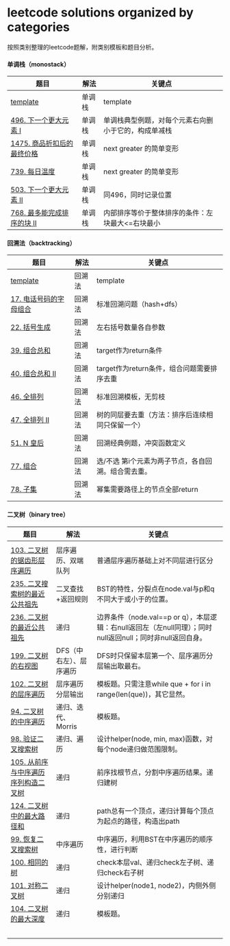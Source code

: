 # leetcode solutions organized by categories

按照类别整理的leetcode题解，附类别模板和题目分析。



#### 单调栈（monostack）

| 题目                                                         | 解法   | 关键点                                               |
| ------------------------------------------------------------ | ------ | ---------------------------------------------------- |
| [template](./monostack/python_version/0.template.py)         | 单调栈 | template                                             |
| [496. 下一个更大元素 I](./monostack/python_version/1.leetcode_496.py) | 单调栈 | 单调栈典型例题，对每个元素右向删小于它的，构成单减栈 |
| [1475. 商品折扣后的最终价格](./monostack/python_version/2.leetcode_1475.py) | 单调栈 | next greater 的简单变形                              |
| [739. 每日温度](./monostack/python_version/3.leetcode_739.py) | 单调栈 | next greater 的简单变形                              |
| [503. 下一个更大元素 II](./monostack/python_version/4.leetcode_503.py) | 单调栈 | 同496，同时记录位置                                  |
| [768. 最多能完成排序的块 II](./monostack/python_version/5.leetcode_768.py) | 单调栈 | 内部排序等价于整体排序的条件：左块最大<=右块最小     |



#### 回溯法（backtracking）

| 题目                                                         | 解法   | 关键点                                              |
| ------------------------------------------------------------ | ------ | --------------------------------------------------- |
| [template](./backtrack/python_version/0.template.py)         | 回溯法 | template                                            |
| [17. 电话号码的字母组合](./backtrack/python_version/1.leetcode_17.py) | 回溯法 | 标准回溯问题（hash+dfs）                            |
| [22. 括号生成](./backtrack/python_version/2.leetcode_22.py)  | 回溯法 | 左右括号数量各自参数                                |
| [39. 组合总和](./backtrack/python_version/3.leetcode_39.py)  | 回溯法 | target作为return条件                                |
| [40. 组合总和 II](./backtrack/python_version/4.leetcode_40.py) | 回溯法 | target作为return条件，组合问题需要排序去重          |
| [46. 全排列](./backtrack/python_version/5.leetcode_46.py)    | 回溯法 | 标准回溯模板，无剪枝                                |
| [47. 全排列 II](./backtrack/python_version/6.leetcode_47.py) | 回溯法 | 树的同层要去重（方法：排序后连续相同只保留一个）    |
| [51. N 皇后](./backtrack/python_version/7.leetcode_51.py)    | 回溯法 | 回溯经典例题，冲突函数定义                          |
| [77. 组合](./backtrack/python_version/8.leetcode_77.py)      | 回溯法 | 选/不选 第i个元素为两子节点，各自回溯。组合需去重。 |
| [78. 子集](./backtrack/python_version/9.leetcode_78.py)      | 回溯法 | 幂集需要路径上的节点全部return                      |



#### 二叉树（binary tree）

| 题目                                                         | 解法                    | 关键点                                                       |
| ------------------------------------------------------------ | ----------------------- | ------------------------------------------------------------ |
|                                                              |                         |                                                              |
| [103. 二叉树的锯齿形层序遍历](./binary_tree/python_version/1.leetcode_103.py) | 层序遍历、双端队列      | 普通层序遍历基础上对不同层进行区分                           |
| [235. 二叉搜索树的最近公共祖先](./binary_tree/python_version/17.leetcode_235.py) | 二叉查找+返回规则       | BST的特性，分裂点在node.val与p和q不同大于或小于的位置。      |
| [236. 二叉树的最近公共祖先](./binary_tree/python_version/2.leetcode_236.py) | 递归                    | 边界条件（node.val==p or q），本层逻辑：右null返回左（左null同理）；同时null返回null；同时非null返回自身。 |
| [199. 二叉树的右视图](./binary_tree/python_version/3.leetcode_199.py) | DFS（中右左）、层序遍历 | DFS时只保留本层第一个、层序遍历分层输出取最右。              |
| [102. 二叉树的层序遍历](./binary_tree/python_version/4.leetcode_102.py) | 层序遍历分层输出        | 模板题。只需注意while que + for i in range(len(que))，其它显然。 |
| [94. 二叉树的中序遍历](./binary_tree/python_version/7.leetcode_94.py) | 递归、迭代、Morris      | 模板题。                                                     |
| [98. 验证二叉搜索树](./binary_tree/python_version/8.leetcode_98.py) | 递归、遍历              | 设计helper(node, min, max)函数，对每个node递归做范围限制。   |
| [105. 从前序与中序遍历序列构造二叉树](./binary_tree/python_version/5.leetcode_105.py) | 递归                    | 前序找根节点，分割中序遍历结果。递归建树                     |
| [124. 二叉树中的最大路径和](./binary_tree/python_version/6.leetcode_124.py) | 递归                    | path总有一个顶点，递归计算每个顶点为起点的路径，构造出path   |
| [99. 恢复二叉搜索树](./binary_tree/python_version/9.leetcode_99.py) | 中序遍历                | 中序遍历，利用BST在中序遍历的顺序性，进行判断                |
| [100. 相同的树](./binary_tree/python_version/10.leetcode_100.py) | 递归                    | check本层val、递归check左子树、递归check右子树               |
| [101. 对称二叉树](./binary_tree/python_version/11.leetcode_101.py) | 递归                    | 设计helper(node1, node2)，内侧外侧分别递归                   |
| [104. 二叉树的最大深度](./binary_tree/python_version/12.leetcode_104.py) | 递归                    | 模板题。                                                     |
|                                                              |                         |                                                              |
|                                                              |                         |                                                              |
|                                                              |                         |                                                              |
|                                                              |                         |                                                              |
|                                                              |                         |                                                              |







